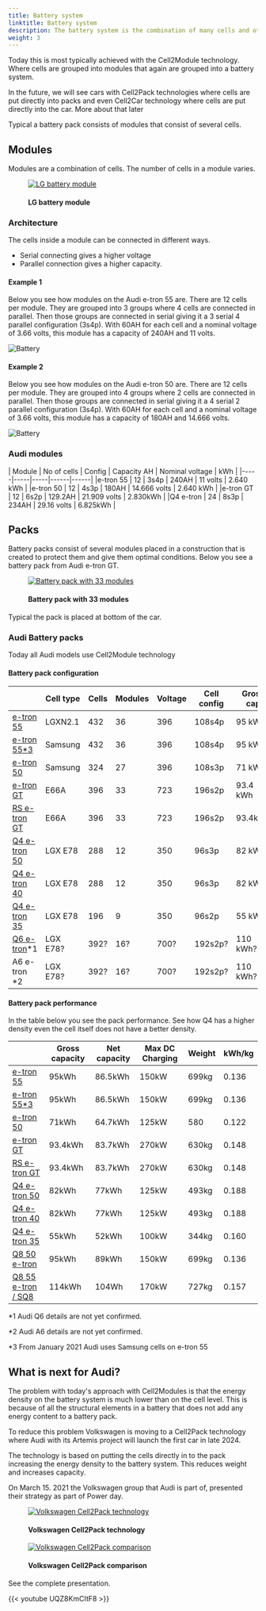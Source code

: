 ```yaml
---
title: Battery system
linktitle: Battery system
description: The battery system is the combination of many cells and other control electronics to a complete battery to power the EV.
weight: 3
---
```

<!-- markdownlint-disable MD033 -->
Today this is most typically achieved with the Cell2Module technology. Where cells are grouped into modules that again are grouped into a battery system.

In the future, we will see cars with Cell2Pack technologies where cells are put directly into packs and even Cell2Car technology where cells are put directly into the car. More about that later

Typical a battery pack consists of modules that consist of several cells.

## Modules

Modules are a combination of cells. The number of cells in a module varies.

<figure>
    <a href="https://media.electrichasgoneaudi.net/multimedia/technology/battery/batterysystem/module_lg_pouch.jpg">
        <img src="https://media.electrichasgoneaudi.net/multimedia/technology/battery/batterysystem/module_lg_pouch.jpg"
        class="img-fluid" alt="LG battery module" title="LG battery module">
    </a>
    <figcaption><h4>LG battery module</h4></figcaption>
</figure>

### Architecture

The cells inside a module can be connected in different ways.

- Serial connecting gives a higher voltage
- Parallel connection gives a higher capacity.

#### Example 1

Below you see how modules on the Audi e-tron 55 are. There are 12 cells per module.
They are grouped into 3 groups where 4 cells are connected in parallel. Then those groups are connected in serial giving it
a 3 serial 4 parallel configuration (3s4p). With 60AH for each cell and a nominal voltage of 3.66 volts, this module has a capacity of 240AH and 11 volts.

![Battery](/models/e-tron/drivetrain/battery/95kwhconnection.drawio.svg "3s4p connection")

#### Example 2

Below you see how modules on the Audi e-tron 50 are. There are 12 cells per module.
They are grouped into 4 groups where 2 cells are connected in parallel. Then those groups are connected in serial giving it
a 4 serial 2 parallel configuration (3s4p). With 60AH for each cell and a nominal voltage of 3.66 volts, this module has a capacity of
180AH and 14.666 volts.

![Battery](/models/e-tron/drivetrain/battery/71kwhconnection.drawio.svg "4s3p connection")

### Audi modules

| Module | No of cells | Config | Capacity AH | Nominal voltage | kWh |
|-----|-----|-----|------|------|
|e-tron 55 | 12 | 3s4p | 240AH | 11 volts | 2.640 kWh |
|e-tron 50 | 12 | 4s3p | 180AH | 14.666 volts | 2.640 kWh |
|e-tron GT | 12 | 6s2p | 129.2AH | 21.909 volts | 2.830kWh |
|Q4 e-tron | 24 | 8s3p | 234AH | 29.16 volts | 6.825kWh |

## Packs

Battery packs consist of several modules placed in a construction that is created to protect them and
give them optimal conditions. Below you see a battery pack from Audi e-tron GT.

<figure>
    <a href="https://media.electrichasgoneaudi.net/multimedia/technology/battery/batterysystem/batterypack_e-tron-gt.jpg">
        <img src="https://media.electrichasgoneaudi.net/multimedia/technology/battery/batterysystem/batterypack_e-tron-gts.jpg"
        class="img-fluid" alt="Battery pack with 33 modules" title="Battery pack with 33 modules">
    </a>
    <figcaption><h4>Battery pack with 33 modules</h4></figcaption>
</figure>

Typical the pack is placed at bottom of the car.

### Audi Battery packs

Today all Audi models use Cell2Module technology

#### Battery pack configuration

|  | Cell type | Cells | Modules | Voltage | Cell config | Gross cap |
|-----|------|-----|-----|------|-----|-----|
| [e-tron 55](/models/e-tron/drivetrain/battery/#battery-audi-e-tron-55) | LGXN2.1 | 432 | 36 | 396 | 108s4p | 95 kWh |
| [e-tron 55*3](/models/e-tron/drivetrain/battery/#battery-audi-e-tron-55) | Samsung | 432 | 36 | 396 | 108s4p | 95 kWh |
| [e-tron 50](/models/e-tron/drivetrain/battery/#battery-audi-e-tron-50) | Samsung | 324 | 27 | 396 | 108s3p | 71 kWh |
| [e-tron GT](/models/e-tron-gt/drivetrain/battery/) | E66A | 396 | 33 | 723 | 196s2p | 93.4 kWh |
| [RS e-tron GT](/models/e-tron-gt/drivetrain/battery/) | E66A | 396 | 33 | 723 | 196s2p | 93.4kWh |
| [Q4 e-tron 50](/models/q4-e-tron/drivetrain/battery/#battery-q4-40-e-tron-and-q4-50-e-tron) |LGX E78 | 288 | 12 | 350 |96s3p | 82 kWh |
| [Q4 e-tron 40](/models/q4-e-tron/drivetrain/battery/#battery-q4-40-e-tron-and-q4-50-e-tron) |LGX E78 | 288 | 12 | 350 |96s3p | 82 kWh |
| [Q4 e-tron 35](/models/q4-e-tron/drivetrain/battery/#battery-q4-35) | LGX E78|  196 | 9 | 350 | 96s2p | 55 kWh |
| [Q6 e-tron](/models/q6-e-tron/drivetrain/battery/)*1 | LGX E78?|  392? | 16? | 700? | 192s2p? | 110 kWh? |
| A6 e-tron *2 | LGX E78?|  392? | 16? | 700? | 192s2p? | 110 kWh? |

#### Battery pack performance

In the table below you see the pack performance. See how Q4 has a higher density even the cell itself does not have a better density.

|  | Gross capacity | Net capacity | Max DC Charging | Weight | kWh/kg |
|-----|------|-----|-----|------|-----|
| [e-tron 55](/models/e-tron/drivetrain/battery/#battery-audi-e-tron-55) | 95kWh | 86.5kWh | 150kW | 699kg | 0.136 |
| [e-tron 55*3](/models/e-tron/drivetrain/battery/#battery-audi-e-tron-55) | 95kWh | 86.5kWh | 150kW | 699kg | 0.136 |
| [e-tron 50](/models/e-tron/drivetrain/battery/#battery-audi-e-tron-50) | 71kWh | 64.7kWh | 125kW | 580 | 0.122 |
| [e-tron GT](/models/e-tron-gt/drivetrain/battery/) | 93.4kWh | 83.7kWh | 270kW | 630kg | 0.148 |
| [RS e-tron GT](/models/e-tron-gt/drivetrain/battery/) | 93.4kWh | 83.7kWh | 270kW | 630kg | 0.148 |
| [Q4 e-tron 50](/models/q4-e-tron/drivetrain/battery/#battery-q4-40-e-tron-and-q4-50-e-tron) | 82kWh | 77kWh | 125kW | 493kg | 0.188 |
| [Q4 e-tron 40](/models/q4-e-tron/drivetrain/battery/#battery-q4-40-e-tron-and-q4-50-e-tron) | 82kWh | 77kWh | 125kW | 493kg | 0.188 |
| [Q4 e-tron 35](/models/q4-e-tron/drivetrain/battery/#battery-q4-35) | 55kWh | 52kWh | 100kW | 344kg | 0.160 |
| [Q8 50 e-tron](/models/q8-e-tron/drivetrain/battery/#battery-audi-e-tron-55) | 95kWh | 89kWh | 150kW | 699kg | 0.136 |
| [Q8 55 e-tron / SQ8](/models/q8-e-tron/drivetrain/battery/#battery-audi-e-tron-55) | 114kWh | 104Wh | 170kW | 727kg | 0.157 |



*1 Audi Q6 details are not yet confirmed.

*2 Audi A6 details are not yet confirmed.

*3 From January 2021 Audi uses Samsung cells on e-tron 55

## What is next for Audi?

The problem with today's approach with Cell2Modules is that the energy density on the battery system is much lower than on the cell level.
This is because of all the structural elements in a battery that does not add any energy content to a battery pack.

To reduce this problem Volkswagen is moving to a Cell2Pack technology where Audi with its Artemis project will launch the first car in
late 2024.

The technology is based on putting the cells directly in to the pack increasing the energy density to the battery system. This reduces weight and increases capacity.

On March 15. 2021 the Volkswagen group that Audi is part of, presented their strategy as part of Power day.

<figure>
    <a href="https://media.electrichasgoneaudi.net/multimedia/technology/battery/batterysystem/cell2pack.jpg">
        <img src="https://media.electrichasgoneaudi.net/multimedia/technology/battery/batterysystem/cell2packs.jpg"
        class="img-fluid" alt="Volkswagen Cell2Pack technology" title="Volkswagen Cell2Pack technology">
    </a>
    <figcaption><h4>Volkswagen Cell2Pack technology</h4></figcaption>
</figure>

<figure>
    <a href="https://media.electrichasgoneaudi.net/multimedia/technology/battery/batterysystem/cell2packcomparison.jpg">
        <img src="https://media.electrichasgoneaudi.net/multimedia/technology/battery/batterysystem/cell2packcomparisons.jpg"
        class="img-fluid" alt="Volkswagen Cell2Pack comparison" title="Volkswagen Cell2Pack comparison">
    </a>
    <figcaption><h4>Volkswagen Cell2Pack comparison</h4></figcaption>
</figure>

See the complete presentation.

{{< youtube UQZ8KmCItF8 >}}
